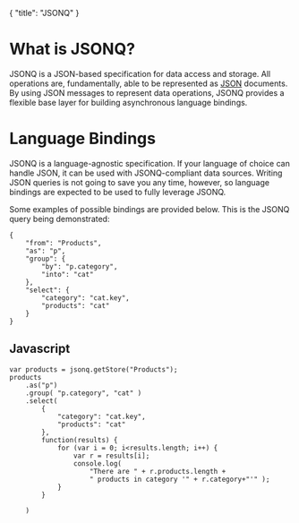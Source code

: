 {
	"title": "JSONQ"
}

# What is JSONQ?

JSONQ is a JSON-based specification for data access and storage. All operations are, fundamentally,
able to be represented as [JSON][] documents. By using JSON messages to represent data operations,
JSONQ provides a flexible base layer for building asynchronous language bindings.

# Language Bindings

JSONQ is a language-agnostic specification. If your language of choice can handle JSON, it can be
used with JSONQ-compliant data sources. Writing JSON queries is not going to save you any time,
however, so language bindings are expected to be used to fully leverage JSONQ.

Some examples of possible bindings are provided below. This is the JSONQ query being demonstrated:

	{
		"from": "Products",
		"as": "p",
		"group": {
			"by": "p.category",
			"into": "cat"
		},
		"select": {
			"category": "cat.key",
			"products": "cat"
		}
	}

## Javascript

	var products = jsonq.getStore("Products");
	products
		.as("p")
		.group( "p.category", "cat" )
		.select(
			{
				"category": "cat.key",
				"products": "cat"
			},
			function(results) {
				for (var i = 0; i<results.length; i++) {
					var r = results[i];
					console.log(
						"There are " + r.products.length +
						" products in category '" + r.category+"'" );
				}
			}

		)

 [JSON]: http://www.json.org "JSON"

